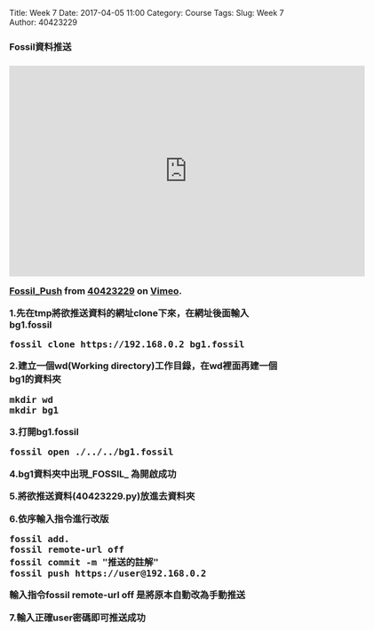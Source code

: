 Title: Week 7
Date: 2017-04-05 11:00
Category: Course
Tags: 
Slug: Week 7
Author: 40423229

<h3>Fossil資料推送<h3>

<iframe src="https://player.vimeo.com/video/213239399" width="640" height="380" frameborder="0" webkitallowfullscreen mozallowfullscreen allowfullscreen></iframe>
<p><a href="https://vimeo.com/213239399">Fossil_Push</a> from <a href="https://vimeo.com/user47808963">40423229</a> on <a href="https://vimeo.com">Vimeo</a>.</p>

<p>1.先在tmp將欲推送資料的網址clone下來，在網址後面輸入 bg1.fossil
<pre class="brush: jscript">
fossil clone https://192.168.0.2 bg1.fossil
</pre><p>

<p>2.建立一個wd(Working directory)工作目錄，在wd裡面再建一個bg1的資料夾
<pre class="brush: jscript">
mkdir wd
mkdir bg1
</pre><p>

<p>3.打開bg1.fossil
<pre class="brush: jscript">
fossil open ./../../bg1.fossil
</pre><p>

<p>4.bg1資料夾中出現_FOSSIL_ 為開啟成功<p>

<p>5.將欲推送資料(40423229.py)放進去資料夾<p>

<p>6.依序輸入指令進行改版
<pre class="brush: jscript">
fossil add.
fossil remote-url off 
fossil commit -m "推送的註解"
fossil push https://user@192.168.0.2
</pre>
輸入指令fossil remote-url off 是將原本自動改為手動推送<p>

<p>7.輸入正確user密碼即可推送成功<p>